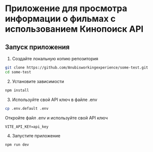 # Приложение для просмотра информации о фильмах с использованием Кинопоиск API

## Запуск приложения

1. Создайте локальную копию репозитория

```bash
git clone https://github.com/Anubisworkingexperience/some-test.git
cd some-test
```

2. Установите зависимости
```bash
npm install
```

3. Используйте свой API ключ в файле .env

```bash
cp .env.default .env
```
Откройте файл .env и используйте свой API ключ

```dotenv
VITE_API_KEY=api_key
```

4. Запустите приложение

```bash
npm run dev
```


